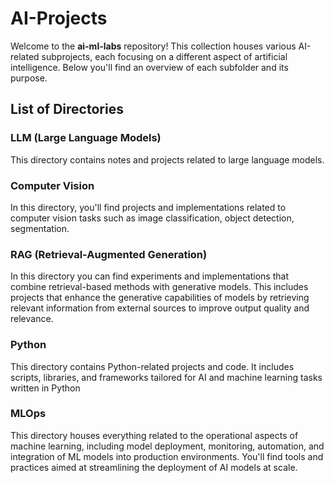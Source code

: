 # AI-Projects

Welcome to the **ai-ml-labs** repository! This collection houses various AI-related subprojects, each focusing on a different aspect of artificial intelligence. Below you'll find an overview of each subfolder and its purpose.

## List of Directories

### LLM (Large Language Models)
This directory contains notes and projects related to large language models. 

### Computer Vision
In this directory, you'll find projects and implementations related to computer vision tasks such as image classification, object detection, segmentation.

### RAG (Retrieval-Augmented Generation)
In this directory you can find experiments and implementations that combine retrieval-based methods with generative models. This includes projects that enhance the generative capabilities of models by retrieving relevant information from external sources to improve output quality and relevance.

### Python
This directory contains Python-related projects and code. It includes scripts, libraries, and frameworks tailored for AI and machine learning tasks written in Python

### MLOps
This directory houses everything related to the operational aspects of machine learning, including model deployment, monitoring, automation, and integration of ML models into production environments. You'll find tools and practices aimed at streamlining the deployment of AI models at scale.